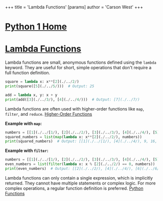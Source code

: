 +++
 title = 'Lambda Functions'
[params]
	author = 'Carson West'
+++
# [Python 1 Home](./../python-1-home/)
# [Lambda Functions](./../lambda-functions/) 
Lambda functions are small, anonymous functions defined using the `lambda` keyword.  They are useful for short, simple operations that don't require a full function definition.

```python
square = lambda x: x**[2](./../2/)
print(square([5](./../5/)))  # Output: 25

add = lambda x, y: x + y
print(add([3](./../3/), [4](./../4/)))  # Output: [7](./../7/)
```

Lambda functions are often used with higher-order functions like `map`, `filter`, and `reduce`. [Higher-Order Functions](./../higher-order-functions/)

**Example with `map`:**

```python
numbers = [[1](./../[1/), [2](./../2/), [3](./../3/), [4](./../4/), [5](./../5/)]
squared_numbers = list(map(lambda x: x**[2](./../2/), numbers))
print(squared_numbers)  # Output: [[1](./../[1/), [4](./../4/), 9, 16, 25]
```

**Example with `filter`:**

```python
numbers = [[1](./../[1/), [2](./../2/), [3](./../3/), [4](./../4/), [5](./../5/), [6](./../6/)]
even_numbers = list(filter(lambda x: x % [2](./../2/) == 0, numbers))
print(even_numbers)  # Output: [[2](./../2/), [4](./../4/), [6](./../6/)]
```

Lambda functions can only contain a single expression, which is implicitly returned.  They cannot have multiple statements or complex logic.  For more complex operations, a regular function definition is preferred. [Python Functions](./../python-functions/)


